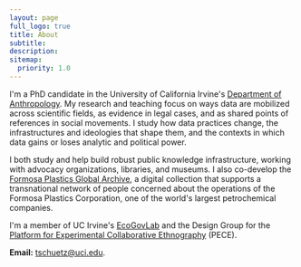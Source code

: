 ```yaml
---
layout: page
full_logo: true
title: About
subtitle: 
description:
sitemap:
  priority: 1.0
---
```


I'm a PhD candidate in the University of California Irvine's [Department of Anthropology](https://www.anthropology.uci.edu/). My research and teaching focus on ways data are mobilized across scientific fields, as evidence in legal cases, and as shared points of references in social movements. I study how data practices change, the infrastructures and ideologies that shape them, and the contexts in which data gains or loses analytic and political power.

I both study and help build robust public knowledge infrastructure, working with advocacy organizations, libraries, and museums. I also co-develop the [Formosa Plastics Global Archive](https://disaster-sts-network.org/content/formosa-plastics-global-archive-%E5%8F%B0%E7%81%A3%E5%A1%91%E8%86%A0%E6%AA%94%E6%A1%88%E9%A4%A8/essay), a digital collection that supports a transnational network of people concerned about the operations of the Formosa Plastics Corporation, one of the world's largest petrochemical companies.

I'm a member of UC Irvine's [EcoGovLab](https://faculty.sites.uci.edu/fortunlab) and the Design Group for the [Platform for Experimental Collaborative Ethnography](www.worldpece.org) (PECE).

**Email:** [tschuetz@uci.edu](mailto:tschuetz.uci.edu).
